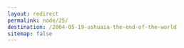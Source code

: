 ```yaml
---
layout: redirect
permalink: node/25/
destination: /2004-05-19-ushuaia-the-end-of-the-world
sitemap: false
---
```

